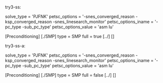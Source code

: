 try3-ss:

  solve_type = 'PJFNK'
  petsc_options = '-snes_converged_reason -ksp_converged_reason -snes_linesearch_monitor'
  petsc_options_iname = '-pc_type -sub_pc_type'
  petsc_options_value = 'asm lu'

[Preconditioning]
  [./SMP]
    type = SMP
    full = true
  [../]
[]

try3-ss-a:

  solve_type = 'PJFNK'
  petsc_options = '-snes_converged_reason -ksp_converged_reason -snes_linesearch_monitor'
  petsc_options_iname = '-pc_type -sub_pc_type'
  petsc_options_value = 'asm lu'

[Preconditioning]
  [./SMP]
    type = SMP
    full = false
  [../]
[]
